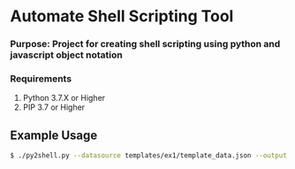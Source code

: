 # Automate Shell Scripting Tool
### Purpose: Project for creating shell scripting using python and javascript object notation

### Requirements
1. Python 3.7.X or Higher
2. PIP 3.7 or Higher

## Example Usage
``` sh
$ ./py2shell.py --datasource templates/ex1/template_data.json --output template2.sh
```

